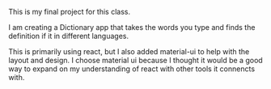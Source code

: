 This is my final project for this class. 

I am creating a Dictionary app that takes the words you type and finds the definition if it in different languages.  

This is primarily using react, but I also added material-ui to help with the layout and design. I choose material ui because I thought it would be a good way to expand on my understanding of react with other tools it connencts with. 
